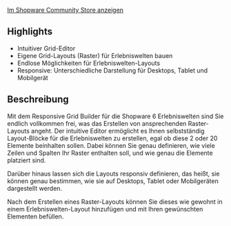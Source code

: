 <a href="https://store.shopware.com/flink17729185242/responsive-grid-builder-fuer-erlebniswelten-eigene-cms-raster-erstellen.html" target="_blank">Im Shopware Community Store anzeigen</a>

## Highlights

* Intuitiver Grid-Editor
* Eigene Grid-Layouts (Raster) für Erlebniswelten bauen
* Endlose Möglichkeiten für Erlebniswelten-Layouts
* Responsive: Unterschiedliche Darstellung für Desktops, Tablet und Mobilgerät

## Beschreibung

Mit dem Responsive Grid Builder für die Shopware 6 Erlebniswelten sind Sie endlich vollkommen frei, was das Erstellen von ansprechenden Raster-Layouts angeht. Der intuitive Editor ermöglicht es Ihnen selbstständig Layout-Blöcke für die Erlebniswelten zu erstellen, egal ob diese 2 oder 20 Elemente beinhalten sollen. Dabei können Sie genau definieren, wie viele Zeilen und Spalten Ihr Raster enthalten soll, und wie genau die Elemente platziert sind.

Darüber hinaus lassen sich die Layouts responsiv definieren, das heißt, sie können genau bestimmen, wie sie auf Desktops, Tablet oder Mobilgeräten dargestellt werden.

Nach dem Erstellen eines Raster-Layouts können Sie dieses wie gewohnt in einem Erlebniswelten-Layout hinzufügen und mit Ihren gewünschten Elementen befüllen.

